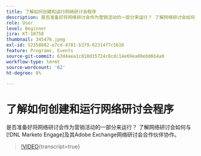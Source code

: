 ```yaml
---
title: 了解如何创建和运行网络研讨会程序
description: 是否准备好将网络研讨会作为营销活动的一部分来运行？ 了解网络研讨会如何与 [!DNL Marketo Engage] 及其Adobe Exchange网络研讨会合作伙伴协作。
role: User
level: Beginner
jira: KT-10758
thumbnail: 345476.jpeg
exl-id: 52358882-e7cd-4781-b379-02314f7c5b10
feature: Programs, Events
source-git-commit: 63d4aea1c818d35724c0cdc14e69ea00eb06b4a0
workflow-type: tm+mt
source-wordcount: '62'
ht-degree: 0%

---
```


# 了解如何创建和运行网络研讨会程序

是否准备好将网络研讨会作为营销活动的一部分来运行？ 了解网络研讨会如何与[!DNL Marketo Engage]及其Adobe Exchange网络研讨会合作伙伴协作。

>[!VIDEO](https://video.tv.adobe.com/v/3411660/?quality=12&learn=on&captions=chi_hans){transcript=true}
